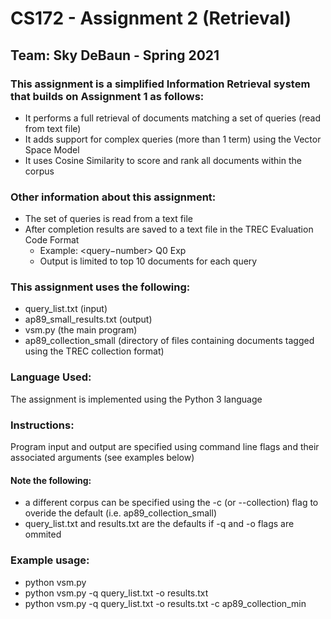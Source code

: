 # CS172 - Assignment 2 (Retrieval)   

## Team: Sky DeBaun - Spring 2021  


### This assignment is a simplified Information Retrieval system that builds on Assignment 1 as follows:  
   - It performs a full retrieval of documents matching a set of queries (read from text file)  
   - It adds support for complex queries (more than 1 term) using the Vector Space Model  
   - It uses Cosine Similarity to score and rank all documents within the corpus  
   

### Other information about this assignment:  
   - The set of queries is read from a text file  
   - After completion results are saved to a text file in the TREC Evaluation Code Format  
     - Example: <query−number> Q0 <docno> <rank> <score> Exp  
     - Output is limited to top 10 documents for each query

### This assignment uses the following:  
   - query_list.txt (input)
   - ap89_small_results.txt (output)
   - vsm.py (the main program) 
   - ap89_collection_small (directory of files containing documents tagged using the TREC collection format)  
 

### Language Used:  
The assignment is implemented using the Python 3 language  

### Instructions:
Program input and output are specified using command line flags and their associated arguments (see examples below)

#### Note the following:
   - a different corpus can be specified using the -c (or --collection) flag to overide the default (i.e. ap89_collection_small)
   - query_list.txt and results.txt are the defaults if -q and -o flags are ommited

### Example usage: 
   - python vsm.py
   - python vsm.py -q query_list.txt -o results.txt     
   - python vsm.py -q query_list.txt -o results.txt -c ap89_collection_min  

